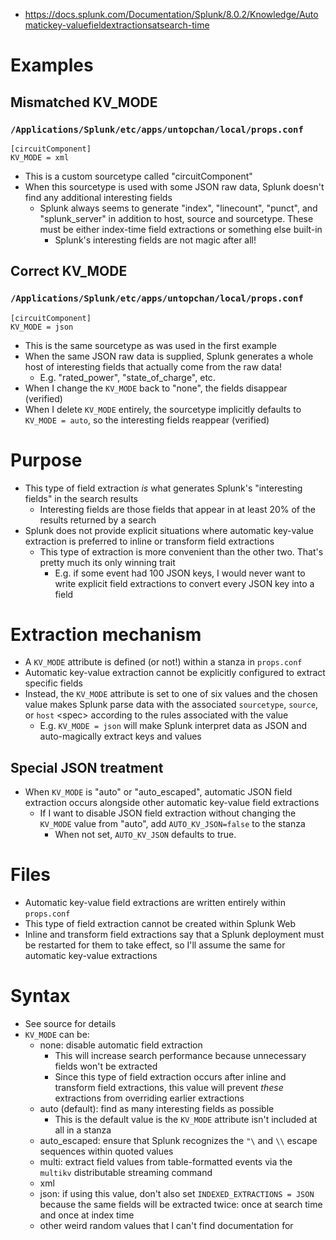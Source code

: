 - https://docs.splunk.com/Documentation/Splunk/8.0.2/Knowledge/Automatickey-valuefieldextractionsatsearch-time
# Examples
## Mismatched KV_MODE
### `/Applications/Splunk/etc/apps/untopchan/local/props.conf`
```
[circuitComponent]
KV_MODE = xml
```
- This is a custom sourcetype called "circuitComponent" 
- When this sourcetype is used with some JSON raw data, Splunk doesn't find any additional interesting fields
  - Splunk always seems to generate "index", "linecount", "punct", and "splunk_server" in addition to host, source and sourcetype. These must be
    either index-time field extractions or something else built-in
    - Splunk's interesting fields are not magic after all!
## Correct KV_MODE
### `/Applications/Splunk/etc/apps/untopchan/local/props.conf`
```
[circuitComponent]
KV_MODE = json
```
- This is the same sourcetype as was used in the first example
- When the same JSON raw data is supplied, Splunk generates a whole host of interesting fields that actually come from the raw data!
  - E.g. "rated_power", "state_of_charge", etc.
- When I change the `KV_MODE` back to "none", the fields disappear (verified)
- When I delete `KV_MODE` entirely, the sourcetype implicitly defaults to `KV_MODE = auto`, so the interesting fields reappear (verified)
# Purpose
- This type of field extraction _is_ what generates Splunk's "interesting fields" in the search results
  - Interesting fields are those fields that appear in at least 20% of the results returned by a search
- Splunk does not provide explicit situations where automatic key-value extraction is preferred to inline or transform field extractions
  - This type of extraction is more convenient than the other two. That's pretty much its only winning trait
    - E.g. if some event had 100 JSON keys, I would never want to write explicit field extractions to convert every JSON key into a field
# Extraction mechanism
- A `KV_MODE` attribute is defined (or not!) within a stanza in `props.conf`
- Automatic key-value extraction cannot be explicitly configured to extract specific fields
- Instead, the `KV_MODE` attribute is set to one of six values and the chosen value makes Splunk parse data with the associated `sourcetype`,
  `source`, or `host` \<spec> according to the rules associated with the value
  - E.g. `KV_MODE = json` will make Splunk interpret data as JSON and auto-magically extract keys and values
## Special JSON treatment
- When `KV_MODE` is "auto" or "auto_escaped", automatic JSON field extraction occurs alongside other automatic key-value field extractions
  - If I want to disable JSON field extraction without changing the `KV_MODE` value from "auto", add `AUTO_KV_JSON=false` to the stanza
    - When not set, `AUTO_KV_JSON` defaults to true. 
# Files
- Automatic key-value field extractions are written entirely within `props.conf`
- This type of field extraction cannot be created within Splunk Web
- Inline and transform field extractions say that a Splunk deployment must be restarted for them to take effect, so I'll assume the same for automatic
  key-value extractions
# Syntax
- See source for details
- `KV_MODE` can be:
  - none: disable automatic field extraction
    - This will increase search performance because unnecessary fields won't be extracted
    - Since this type of field extraction occurs after inline and transform field extractions, this value will prevent _these_ extractions from
      overriding earlier extractions
  - auto (default): find as many interesting fields as possible 
    - This is the default value is the `KV_MODE` attribute isn't included at all in a stanza
  - auto_escaped: ensure that Splunk recognizes the `"\` and `\\` escape sequences within quoted values
  - multi: extract field values from table-formatted events via the `multikv` distributable streaming command
  - xml
  - json: if using this value, don't also set `INDEXED_EXTRACTIONS = JSON` because the same fields will be extracted twice: once at search time and
    once at index time
  - other weird random values that I can't find documentation for

